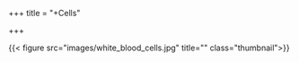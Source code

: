 +++
title = "+Cells"

+++

{{< figure src="images/white_blood_cells.jpg" title="" class="thumbnail">}}
